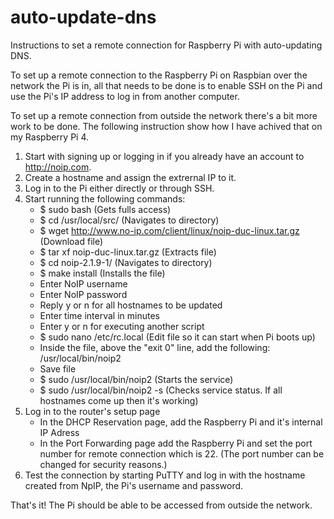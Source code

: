 # auto-update-dns
Instructions to set a remote connection for Raspberry Pi with auto-updating DNS.

To set up a remote connection to the Raspberry Pi on Raspbian over the network the Pi is in, all that needs to be done is to enable SSH on the Pi and use the Pi's IP address to log in from another computer.

To set up a remote connection from outside the network there's a bit more work to be done.
The following instruction show how I have achived that on my Raspberry Pi 4.

1. Start with signing up or logging in if you already have an account to http://noip.com.
2. Create a hostname and assign the extrernal IP to it.
3. Log in to the Pi either directly or through SSH.
4. Start running the following commands:
    * $ sudo bash (Gets fulls access)
    * $ cd /usr/local/src/ (Navigates to directory)
    * $ wget http://www.no-ip.com/client/linux/noip-duc-linux.tar.gz (Download file)
    * $ tar xf noip-duc-linux.tar.gz (Extracts file)
    * $ cd noip-2.1.9-1/ (Navigates to directory)
    * $ make install (Installs the file)
    * Enter NoIP username
    * Enter NoIP password
    * Reply y or n for all hostnames to be updated
    * Enter time interval in minutes
    * Enter y or n for executing another script
    * $ sudo nano /etc/rc.local (Edit file so it can start when Pi boots up)
    * Inside the file, above the "exit 0" line, add the following: /usr/local/bin/noip2
    * Save file
    * $ sudo /usr/local/bin/noip2 (Starts the service)
    * $ sudo /usr/local/bin/noip2 -s (Checks service status. If all hostnames come up then it's working)
 5. Log in to the router's setup page
    * In the DHCP Reservation page, add the Raspberry Pi and it's internal IP Adress
    * In the Port Forwarding page add the Raspberry Pi and set the port number for remote connection which is 22. (The port number can be changed for security reasons.)
 6. Test the connection by starting PuTTY and log in with the hostname created from NpIP, the Pi's username and password.

That's it! The Pi should be able to be accessed from outside the network.

